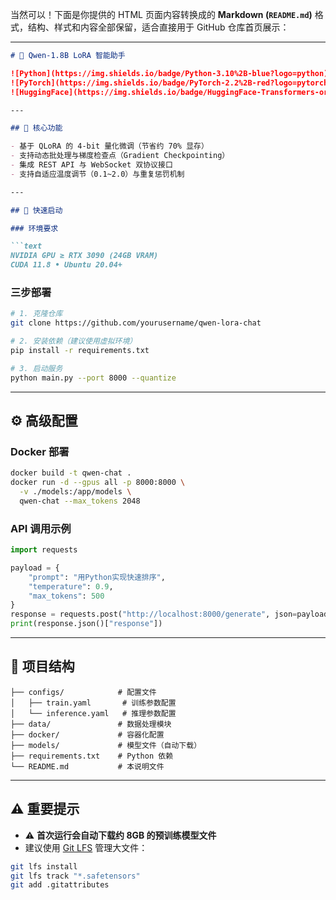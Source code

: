 当然可以！下面是你提供的 HTML 页面内容转换成的 **Markdown (`README.md`)** 格式，结构、样式和内容全部保留，适合直接用于 GitHub 仓库首页展示：

---

````markdown
# 🔮 Qwen-1.8B LoRA 智能助手

![Python](https://img.shields.io/badge/Python-3.10%2B-blue?logo=python)
![PyTorch](https://img.shields.io/badge/PyTorch-2.2%2B-red?logo=pytorch)
![HuggingFace](https://img.shields.io/badge/HuggingFace-Transformers-orange)

---

## 🌟 核心功能

- 基于 QLoRA 的 4-bit 量化微调（节省约 70% 显存）
- 支持动态批处理与梯度检查点（Gradient Checkpointing）
- 集成 REST API 与 WebSocket 双协议接口
- 支持自适应温度调节（0.1~2.0）与重复惩罚机制

---

## 🚀 快速启动

### 环境要求

```text
NVIDIA GPU ≥ RTX 3090 (24GB VRAM)
CUDA 11.8 • Ubuntu 20.04+
````

### 三步部署

```bash
# 1. 克隆仓库
git clone https://github.com/yourusername/qwen-lora-chat

# 2. 安装依赖（建议使用虚拟环境）
pip install -r requirements.txt

# 3. 启动服务
python main.py --port 8000 --quantize
```

---

## ⚙️ 高级配置

### Docker 部署

```bash
docker build -t qwen-chat .
docker run -d --gpus all -p 8000:8000 \
  -v ./models:/app/models \
  qwen-chat --max_tokens 2048
```

### API 调用示例

```python
import requests

payload = {
    "prompt": "用Python实现快速排序",
    "temperature": 0.9,
    "max_tokens": 500
}
response = requests.post("http://localhost:8000/generate", json=payload)
print(response.json()["response"])
```

---

## 📁 项目结构

```
├── configs/            # 配置文件
│   ├── train.yaml       # 训练参数配置
│   └── inference.yaml   # 推理参数配置
├── data/               # 数据处理模块
├── docker/             # 容器化配置
├── models/             # 模型文件（自动下载）
├── requirements.txt    # Python 依赖
└── README.md           # 本说明文件
```

---

## ⚠️ 重要提示

* ⚠️ **首次运行会自动下载约 8GB 的预训练模型文件**
* 建议使用 [Git LFS](https://docs.github.com/zh/repositories/working-with-files/managing-large-files/about-git-large-file-storage) 管理大文件：

```bash
git lfs install
git lfs track "*.safetensors"
git add .gitattributes
```

